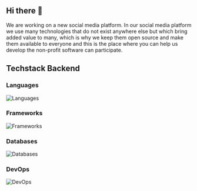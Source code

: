## Hi there 👋

We are working on a new social media platform.
In our social media platform we use many technologies that do not exist anywhere else but which bring added value to many, which is why we keep them open source and make them available to everyone and this is the place where you can help us develop the non-profit software can participate.



## Techstack Backend

### Languages
![Languages](https://skillicons.dev/icons?i=kotlin,java,python,bash,sql)

### Frameworks
![Frameworks](https://skillicons.dev/icons?i=tensorflow,ktor)

### Databases
![Databases](https://skillicons.dev/icons?i=postgres,redis)

### DevOps
![DevOps](https://skillicons.dev/icons?i=docker)
